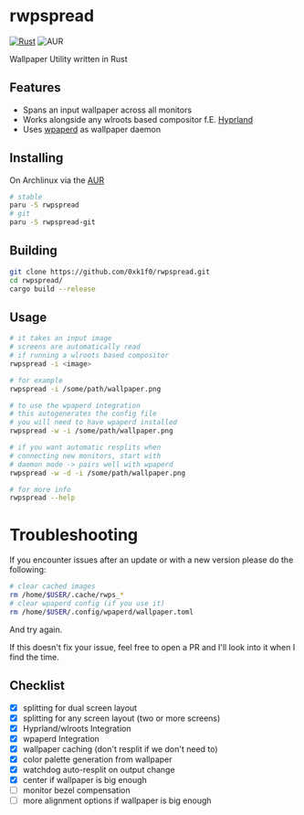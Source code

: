 # rwpspread

[![Rust](https://github.com/0xk1f0/rwpspread/actions/workflows/rust.yml/badge.svg)](https://github.com/0xk1f0/rwpspread/actions/workflows/rust.yml)
![AUR](https://img.shields.io/aur/version/rwpspread)

Wallpaper Utility written in Rust

## Features

- Spans an input wallpaper across all monitors
- Works alongside any wlroots based compositor f.E. [Hyprland](https://hyprland.org/)
- Uses [wpaperd](https://github.com/danyspin97/wpaperd) as wallpaper daemon

## Installing

On Archlinux via the [AUR](https://aur.archlinux.org/)

```bash
# stable
paru -S rwpspread
# git
paru -S rwpspread-git
```

## Building

```bash
git clone https://github.com/0xk1f0/rwpspread.git
cd rwpspread/
cargo build --release
```

## Usage

```bash
# it takes an input image
# screens are automatically read
# if running a wlroots based compositor
rwpspread -i <image>

# for example
rwpspread -i /some/path/wallpaper.png

# to use the wpaperd integration
# this autogenerates the config file
# you will need to have wpaperd installed
rwpspread -w -i /some/path/wallpaper.png

# if you want automatic resplits when
# connecting new monitors, start with
# daemon mode -> pairs well with wpaperd
rwpspread -w -d -i /some/path/wallpaper.png

# for more info
rwpspread --help
```

# Troubleshooting

If you encounter issues after an update or with a new version please do the following:

```bash
# clear cached images
rm /home/$USER/.cache/rwps_*
# clear wpaperd config (if you use it)
rm /home/$USER/.config/wpaperd/wallpaper.toml
```

And try again.

If this doesn't fix your issue, feel free to open a PR and I'll look into it when I find the time.

## Checklist

- [x] splitting for dual screen layout
- [x] splitting for any screen layout (two or more screens)
- [x] Hyprland/wlroots Integration
- [x] wpaperd Integration
- [x] wallpaper caching (don't resplit if we don't need to)
- [x] color palette generation from wallpaper
- [x] watchdog auto-resplit on output change
- [x] center if wallpaper is big enough
- [ ] monitor bezel compensation
- [ ] more alignment options if wallpaper is big enough
